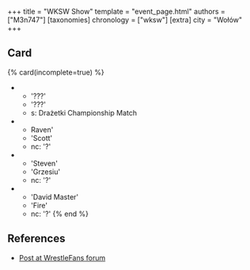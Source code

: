 +++
title = "WKSW Show"
template = "event_page.html"
authors = ["M3n747"]
[taxonomies]
chronology = ["wksw"]
[extra]
city = "Wołów"
+++

## Card

{% card(incomplete=true) %}
- - '???'
  - '???'
  - s: Drażetki Championship Match
- - Raven'
  - 'Scott'
  - nc: '?'
- - 'Steven'
  - 'Grzesiu'
  - nc: '?'
- - 'David Master'
  - 'Fire'
  - nc: '?'
{% end %}

## References

* [Post at WrestleFans forum](https://wrestlefans.pl/forum/viewtopic.php?f=295&t=37643)

